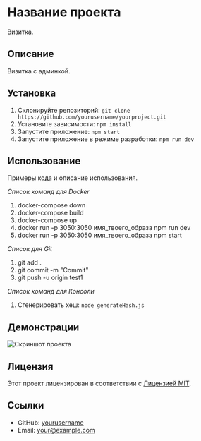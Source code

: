 # Название проекта

Визитка.

## Описание

Визитка с админкой.

## Установка

1. Склонируйте репозиторий: `git clone https://github.com/yourusername/yourproject.git`
2. Установите зависимости: `npm install`
3. Запустите приложение: `npm start`
4. Запустите приложение в режиме разработки: `npm run dev`

## Использование

Примеры кода и описание использования.

*Список команд для Docker*
1. docker-compose down
2. docker-compose build
3. docker-compose up
4. docker run -p 3050:3050 имя_твоего_образа npm run dev
5. docker run -p 3050:3050 имя_твоего_образа npm start


*Список для Git*
1. git add .
2. git commit -m "Commit"
3. git push -u origin test1

*Список команд для Консоли*
1. Сгенерировать хеш: `node generateHash.js`

## Демонстрации

![Скриншот проекта](screenshot.png)

## Лицензия

Этот проект лицензирован в соответствии с [Лицензией MIT](LICENSE).

## Ссылки

- GitHub: [yourusername](https://github.com/yourusername)
- Email: your@example.com

